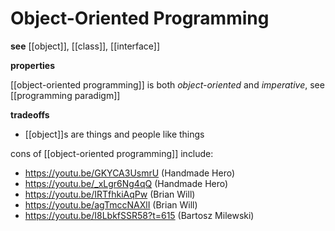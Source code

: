# Object-Oriented Programming

**see** [[object]], [[class]], [[interface]]

**properties**

[[object-oriented programming]] is both _object-oriented_ and _imperative_, see [[programming paradigm]]

**tradeoffs**

- [[object]]s are things and people like things

cons of [[object-oriented programming]] include:

- <https://youtu.be/GKYCA3UsmrU> (Handmade Hero)
- <https://youtu.be/_xLgr6Ng4qQ> (Handmade Hero)
- <https://youtu.be/IRTfhkiAqPw> (Brian Will)
- <https://youtu.be/agTmccNAXlI> (Brian Will)
- <https://youtu.be/I8LbkfSSR58?t=615> (Bartosz Milewski)
